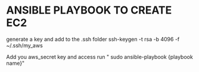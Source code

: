 # ANSIBLE PLAYBOOK TO CREATE EC2

generate a key and add to the .ssh folder 
ssh-keygen -t rsa -b 4096 -f ~/.ssh/my_aws

Add you aws_secret key and access 
run " sudo ansible-playbook {playbook name}" 
